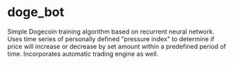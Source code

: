 # doge_bot
Simple Dogecoin training algorithm based on recurrent neural network. Uses time series of personally defined "pressure index" to determine if price will increase or decrease by set amount within a predefined period of time. Incorporates automatic trading engine as well.
